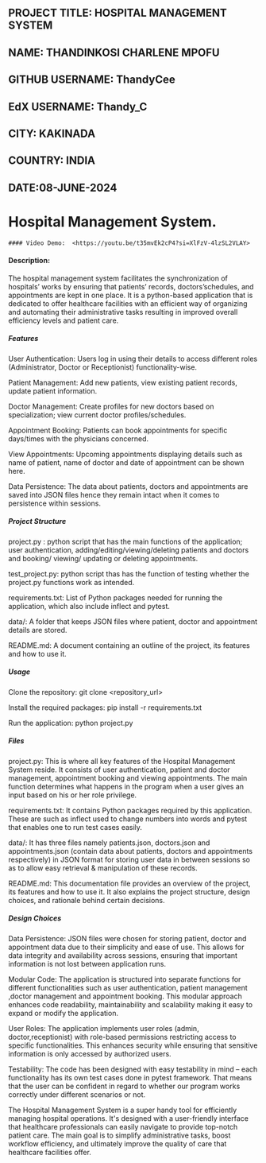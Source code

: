 ## PROJECT TITLE: HOSPITAL MANAGEMENT SYSTEM

## NAME: THANDINKOSI CHARLENE MPOFU

## GITHUB USERNAME: ThandyCee

## EdX USERNAME: Thandy_C

## CITY: KAKINADA

## COUNTRY: INDIA

## DATE:08-JUNE-2024


 # Hospital Management System.
    #### Video Demo:  <https://youtu.be/t35mvEk2cP4?si=XlFzV-4lzSL2VLAY>
#### Description: 
The hospital management system facilitates the synchronization of hospitals’ works by ensuring that patients’ records, doctors’schedules, and appointments are kept in one place. It is a python-based application that is dedicated to offer healthcare facilities with an efficient way of organizing and automating their administrative tasks resulting in improved overall efficiency levels and patient care.

##### Features

User Authentication: Users log in using their details to access different roles (Administrator, Doctor or Receptionist) functionality-wise.

Patient Management: Add new patients, view existing patient records, update patient information.

Doctor Management: Create profiles for new doctors based on specialization; view current doctor profiles/schedules.

Appointment Booking: Patients can book appointments for specific days/times with the physicians concerned.

View Appointments: Upcoming appointments displaying details such as name of patient, name of doctor and date of appointment can be shown here.

Data Persistence: The data about patients, doctors and appointments are saved into JSON files hence they remain intact when it comes to persistence within sessions.

##### Project Structure

project.py : python script that has the main functions of the application; user authentication, adding/editing/viewing/deleting patients and doctors and booking/ viewing/ updating or deleting appointments.

test_project.py: python script thas has the function of testing whether the project.py functions work as intended.

requirements.txt: List of Python packages needed for running the application, which also include inflect and pytest.

data/: A folder that keeps JSON files where patient, doctor and appointment details are stored.

README.md: A document containing an outline of the project, its features and how to use it.

##### Usage

Clone the repository: git clone <repository_url>

Install the required packages: pip install -r requirements.txt

Run the application: python project.py

##### Files

project.py: This is where all key features of the Hospital Management System reside. It consists of user authentication, patient and doctor management, appointment booking and viewing appointments. The main function determines what happens in the program when a user gives an input based on his or her role privilege.

requirements.txt: It contains Python packages required by this application. These are such as inflect used to change numbers into words and pytest that enables one to run test cases easily.

data/: It has three files namely patients.json, doctors.json and appointments.json (contain data about patients, doctors and appointments respectively) in JSON format for storing user data in between sessions so as to allow easy retrieval & manipulation of these records.

README.md: This documentation file provides an overview of the project, its features and how to use it. It also explains the project structure, design choices, and rationale behind certain decisions.

##### Design Choices

Data Persistence: JSON files were chosen for storing patient, doctor and appointment data due to their simplicity and ease of use. This allows for data integrity and availability across sessions, ensuring that important information is not lost between application runs.

Modular Code: The application is structured into separate functions for different functionalities such as user authentication, patient management ,doctor management and appointment booking. This modular approach enhances code readability, maintainability and scalability making it easy to expand or modify the application.

User Roles: The application implements user roles (admin, doctor,receptionist) with role-based permissions restricting access to specific functionalities. This enhances security while ensuring that sensitive information is only accessed by authorized users.

Testability: The code has been designed with easy testability in mind – each functionality has its own test cases done in pytest framework. That means that the user can be confident in regard to whether our program works correctly under different scenarios or not.

The Hospital Management System is a super handy tool for efficiently managing hospital operations. It's designed with a user-friendly interface that healthcare professionals can easily navigate to provide top-notch patient care. The main goal is to simplify administrative tasks, boost workflow efficiency, and ultimately improve the quality of care that healthcare facilities offer.
